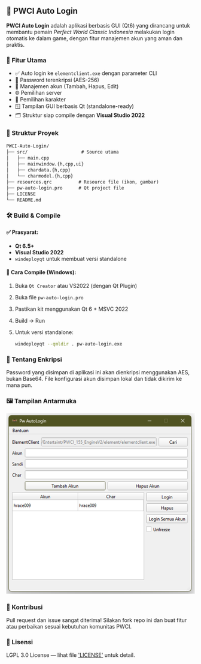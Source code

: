 ## 📌 PWCI Auto Login

**PWCI Auto Login** adalah aplikasi berbasis GUI (Qt6) yang dirancang untuk membantu pemain *Perfect World Classic Indonesia* melakukan login otomatis ke dalam game, dengan fitur manajemen akun yang aman dan praktis.

### 🎯 Fitur Utama

* ✅ Auto login ke `elementclient.exe` dengan parameter CLI
* 🔐 Password terenkripsi (AES-256)
* 👥 Manajemen akun (Tambah, Hapus, Edit)
* 🌐 Pemilihan server
* 🧙 Pemilihan karakter
* 🪟 Tampilan GUI berbasis Qt (standalone-ready)
* 🗂️ Struktur siap compile dengan **Visual Studio 2022**

### 🧰 Struktur Proyek

```
PWCI-Auto-Login/
├── src/                    # Source utama
│   ├── main.cpp
│   ├── mainwindow.{h,cpp,ui}
│   ├── chardata.{h,cpp}
│   └── charmodel.{h,cpp}
├── resources.qrc          # Resource file (ikon, gambar)
├── pw-auto-login.pro      # Qt project file
├── LICENSE
└── README.md
```

### 🛠️ Build & Compile

#### ✅ Prasyarat:

* **Qt 6.5+**
* **Visual Studio 2022**
* `windeployqt` untuk membuat versi standalone

#### 🔧 Cara Compile (Windows):

1. Buka `Qt Creator` atau VS2022 (dengan Qt Plugin)
2. Buka file `pw-auto-login.pro`
3. Pastikan kit menggunakan Qt 6 + MSVC 2022
4. Build → Run
5. Untuk versi standalone:

   ```bash
   windeployqt --qmldir . pw-auto-login.exe
   ```

### 🔐 Tentang Enkripsi

Password yang disimpan di aplikasi ini akan dienkripsi menggunakan AES, bukan Base64. File konfigurasi akun disimpan lokal dan tidak dikirim ke mana pun.

### 🖼️ Tampilan Antarmuka

![PWCI Auto Login](image.png)

### 🤝 Kontribusi

Pull request dan issue sangat diterima! Silakan fork repo ini dan buat fitur atau perbaikan sesuai kebutuhan komunitas PWCI.

### 📄 Lisensi

LGPL 3.0 License — lihat file ['LICENSE'](LICENSE) untuk detail.
